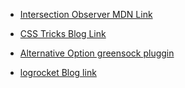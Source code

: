 - [Intersection Observer MDN Link](https://developer.mozilla.org/en-US/docs/Web/API/Intersection_Observer_API)

- [CSS Tricks Blog Link](https://css-tricks.com/scroll-triggered-animation-vanilla-javascript/)


- [Alternative Option greensock pluggin](https://greensock.com/scrolltrigger/)

- [logrocket Blog link](https://blog.logrocket.com/use-scroll-linked-animations-right-way/)